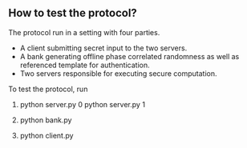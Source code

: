 ## How to test the protocol?

The protocol run in a setting with four parties.

* A client submitting secret input to the two servers.
* A bank generating offline phase correlated randomness as well as referenced template for authentication.
* Two servers responsible for executing secure computation.

To test the protocol, run  

1. python server.py 0   python server.py 1

2. python bank.py

3. python client.py